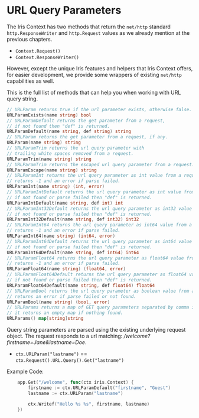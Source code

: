 # URL Query Parameters

The Iris Context has two methods that return the `net/http` standard `http.ResponseWriter` and `http.Request` values as we already mention at the previous chapters.

* `Context.Request()`
* `Context.ResponseWriter()`

However, except the unique Iris features and helpers that Iris Context offers, for easier development, we provide some wrappers of existing `net/http` capabilities as well.

This is the full list of methods that can help you when working with URL query string.

```go
// URLParam returns true if the url parameter exists, otherwise false.
URLParamExists(name string) bool
// URLParamDefault returns the get parameter from a request,
// if not found then "def" is returned.
URLParamDefault(name string, def string) string
// URLParam returns the get parameter from a request, if any.
URLParam(name string) string
// URLParamTrim returns the url query parameter with
// trailing white spaces removed from a request.
URLParamTrim(name string) string
// URLParamTrim returns the escaped url query parameter from a request.
URLParamEscape(name string) string
// URLParamInt returns the url query parameter as int value from a request,
// returns -1 and an error if parse failed.
URLParamInt(name string) (int, error)
// URLParamIntDefault returns the url query parameter as int value from a request,
// if not found or parse failed then "def" is returned.
URLParamIntDefault(name string, def int) int
// URLParamInt32Default returns the url query parameter as int32 value from a request,
// if not found or parse failed then "def" is returned.
URLParamInt32Default(name string, def int32) int32
// URLParamInt64 returns the url query parameter as int64 value from a request,
// returns -1 and an error if parse failed.
URLParamInt64(name string) (int64, error)
// URLParamInt64Default returns the url query parameter as int64 value from a request,
// if not found or parse failed then "def" is returned.
URLParamInt64Default(name string, def int64) int64
// URLParamFloat64 returns the url query parameter as float64 value from a request,
// returns -1 and an error if parse failed.
URLParamFloat64(name string) (float64, error)
// URLParamFloat64Default returns the url query parameter as float64 value from a request,
// if not found or parse failed then "def" is returned.
URLParamFloat64Default(name string, def float64) float64
// URLParamBool returns the url query parameter as boolean value from a request,
// returns an error if parse failed or not found.
URLParamBool(name string) (bool, error)
// URLParams returns a map of GET query parameters separated by comma if more than one
// it returns an empty map if nothing found.
URLParams() map[string]string
```

Query string parameters are parsed using the existing underlying request object. The request responds to a url matching: _/welcome?firstname=Jane&lastname=Doe_.

* `ctx.URLParam("lastname")` == `ctx.Request().URL.Query().Get("lastname")`

Example Code:

```go
    app.Get("/welcome", func(ctx iris.Context) {
        firstname := ctx.URLParamDefault("firstname", "Guest")
        lastname := ctx.URLParam("lastname") 

        ctx.Writef("Hello %s %s", firstname, lastname)
    })
```

<!-- slide:break-80 -->
